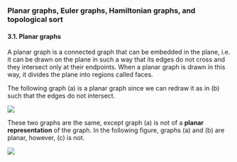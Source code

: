### Planar graphs, Euler graphs, Hamiltonian graphs, and topological sort

#### 3.1. Planar graphs

A planar graph is a connected graph that can be embedded in the plane, i.e. it can be drawn on the plane in such a way that its edges do not cross and they intersect only at their endpoints. When a planar graph is drawn in this way, it divides the plane into regions called faces.

The following graph (a) is a planar graph since we can redraw it as in (b) such that the edges do not intersect.
  
![](../../../../meri-public/garden/06192cd11007824fc6636b8c3bc5977a.png)

These two graphs are the same, except graph (a) is not of a **planar representation** of the graph. In the following figure, graphs (a) and (b) are planar, however, (c) is not.

![](../../../../meri-public/garden/970d5c411e5355eab5e5e5d8af30eb69.png)
